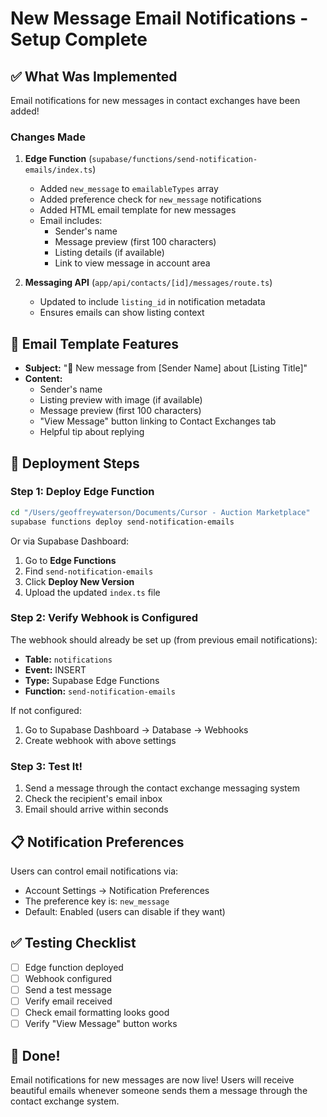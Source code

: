 # New Message Email Notifications - Setup Complete

## ✅ What Was Implemented

Email notifications for new messages in contact exchanges have been added!

### Changes Made

1. **Edge Function** (`supabase/functions/send-notification-emails/index.ts`)
   - Added `new_message` to `emailableTypes` array
   - Added preference check for `new_message` notifications
   - Added HTML email template for new messages
   - Email includes:
     - Sender's name
     - Message preview (first 100 characters)
     - Listing details (if available)
     - Link to view message in account area

2. **Messaging API** (`app/api/contacts/[id]/messages/route.ts`)
   - Updated to include `listing_id` in notification metadata
   - Ensures emails can show listing context

## 📧 Email Template Features

- **Subject:** "💬 New message from [Sender Name] about [Listing Title]"
- **Content:**
  - Sender's name
  - Listing preview with image (if available)
  - Message preview (first 100 characters)
  - "View Message" button linking to Contact Exchanges tab
  - Helpful tip about replying

## 🚀 Deployment Steps

### Step 1: Deploy Edge Function

```bash
cd "/Users/geoffreywaterson/Documents/Cursor - Auction Marketplace"
supabase functions deploy send-notification-emails
```

Or via Supabase Dashboard:
1. Go to **Edge Functions**
2. Find `send-notification-emails`
3. Click **Deploy New Version**
4. Upload the updated `index.ts` file

### Step 2: Verify Webhook is Configured

The webhook should already be set up (from previous email notifications):
- **Table:** `notifications`
- **Event:** INSERT
- **Type:** Supabase Edge Functions
- **Function:** `send-notification-emails`

If not configured:
1. Go to Supabase Dashboard → Database → Webhooks
2. Create webhook with above settings

### Step 3: Test It!

1. Send a message through the contact exchange messaging system
2. Check the recipient's email inbox
3. Email should arrive within seconds

## 📋 Notification Preferences

Users can control email notifications via:
- Account Settings → Notification Preferences
- The preference key is: `new_message`
- Default: Enabled (users can disable if they want)

## ✅ Testing Checklist

- [ ] Edge function deployed
- [ ] Webhook configured
- [ ] Send a test message
- [ ] Verify email received
- [ ] Check email formatting looks good
- [ ] Verify "View Message" button works

## 🎉 Done!

Email notifications for new messages are now live! Users will receive beautiful emails whenever someone sends them a message through the contact exchange system.

